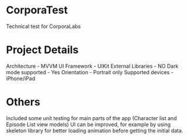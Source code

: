 # CorporaTest
Technical test for CorporaLabs

# Project Details
Architecture - MVVM
UI Framework - UIKit
External Libraries - NO
Dark mode supported - Yes
Orientation - Portrait only
Supported devices - iPhone/iPad

# Others
Included some unit testing for main parts of the app (Character list and Episode List view models)
UI can be improved, for example by using skeleton library for better loading animation before getting the initial data.
